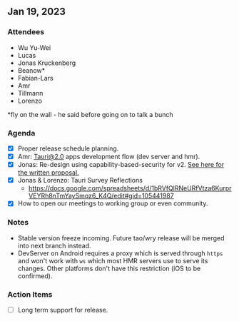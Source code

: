 ## Jan 19, 2023

### Attendees

- Wu Yu-Wei
- Lucas
- Jonas Kruckenberg
- Beanow*
- Fabian-Lars
- Amr
- Tillmann
- Lorenzo

*fly on the wall - he said before going on to talk a bunch

### Agenda


- [x] Proper release schedule planning.
- [x] Amr: Tauri@2.0 apps development flow (dev server and hmr). 
- [x] Jonas: Re-design using capability-based-security for v2. [See here for the written proposal.](https://hackmd.io/@nHbRZ244RpKKhPDv8zUPCg/rypl2ibij)
- [x] Jonas & Lorenzo: Tauri Survey Reflections
    - https://docs.google.com/spreadsheets/d/1bRVfQlRNeURfVtza6KurprVEYRh8nTmYaySmqz6_K4Q/edit#gid=105441987
- [x] How to open our meetings to working group or even community.

### Notes

- Stable version freeze incoming. Future tao/wry release will be merged into next branch instead.
- DevServer on Android requires a proxy which is served through `https` and won't work with `ws` which most HMR servers use to serve its changes. Other platforms don't have this restriction (iOS to be confirmed).

### Action Items

- [ ] Long term support for release.
